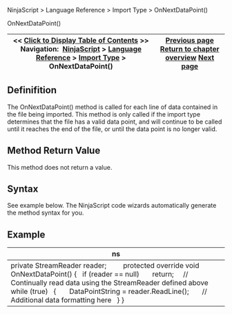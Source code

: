 ﻿
NinjaScript \> Language Reference \> Import Type \> OnNextDataPoint()

OnNextDataPoint()

| \<\< [Click to Display Table of Contents](onnextdatapoint.md) \>\> **Navigation:**     [NinjaScript](ninjascript-1.md) \> [Language Reference](language_reference_wip-1.md) \> [Import Type](import_type-1.md) \> OnNextDataPoint() | [Previous page](onnextinstrument-1.md) [Return to chapter overview](import_type-1.md) [Next page](indicator-1.md) |
| --- | --- |
## Definifition
The OnNextDataPoint() method is called for each line of data contained in the file being imported. This method is only called if the import type determines that the file has a valid data point, and will continue to be called until it reaches the end of the file, or until the data point is no longer valid.
## 
## Method Return Value
This method does not return a value.
## 
## Syntax
See example below. The NinjaScript code wizards automatically generate the method syntax for you.
 
## Example

| ns |
| --- |
| private StreamReader reader;          protected override void OnNextDataPoint() {    if (reader \=\= null)        return;      // Continually read data using the StreamReader defined above    while (true)    {        DataPointString \= reader.ReadLine();        // Additional data formatting here    } } |

